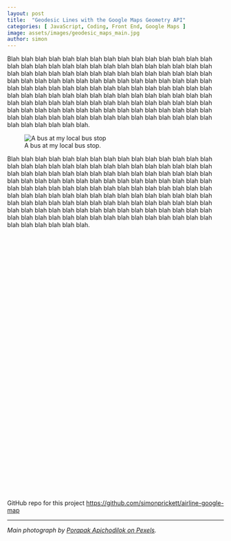 ```yaml
---
layout: post
title:  "Geodesic Lines with the Google Maps Geometry API"
categories: [ JavaScript, Coding, Front End, Google Maps ]
image: assets/images/geodesic_maps_main.jpg
author: simon
---
```

Blah blah blah blah blah blah blah blah blah blah blah blah blah blah blah blah blah blah blah blah blah blah blah blah blah blah blah blah blah blah blah blah blah blah blah blah blah blah blah blah blah blah blah blah blah blah blah blah blah blah blah blah blah blah blah blah blah blah blah blah blah blah blah blah blah blah blah blah blah blah blah blah blah blah blah blah blah blah blah blah blah blah blah blah blah blah blah blah blah blah blah blah blah blah blah blah blah blah blah blah blah blah blah blah blah blah blah blah blah blah blah blah blah blah blah blah blah blah blah blah blah blah blah blah blah blah blah blah blah blah blah blah blah blah blah blah blah blah blah blah blah.

<figure class="figure">
  <img src="{{ site.baseurl }}/assets/images/bus_api_bus_stop.jpg" class="figure-img img-fluid" alt="A bus at my local bus stop">
  <figcaption class="figure-caption text-center">A bus at my local bus stop.</figcaption>
</figure>

Blah blah blah blah blah blah blah blah blah blah blah blah blah blah blah blah blah blah blah blah blah blah blah blah blah blah blah blah blah blah blah blah blah blah blah blah blah blah blah blah blah blah blah blah blah blah blah blah blah blah blah blah blah blah blah blah blah blah blah blah blah blah blah blah blah blah blah blah blah blah blah blah blah blah blah blah blah blah blah blah blah blah blah blah blah blah blah blah blah blah blah blah blah blah blah blah blah blah blah blah blah blah blah blah blah blah blah blah blah blah blah blah blah blah blah blah blah blah blah blah blah blah blah blah blah blah blah blah blah blah blah blah blah blah blah blah blah blah blah blah blah.

<div id="map" style="height: 600px; width: 100%"></div>

GitHub repo for this project https://github.com/simonprickett/airline-google-map

---
*Main photograph by [Porapak Apichodilok on Pexels](https://www.pexels.com/photo/globe-on-sand-346696/).*

<script src="https://maps.googleapis.com/maps/api/js?libraries=geometry&key=AIzaSyCXCV36XJ9fGsFxC4Ne1A8vGUClXnswTG0"></script>
<script>
  window.onload = async function () {
    const response = await fetch('https://raw.githubusercontent.com/simonprickett/airline-google-map/main/data/data.json');
    const data = await response.json();
    const airports = data.airports;
    const flights = data.flights;

    let currentLines = [];
    let currentInfoWindow;

    const MAIN_HUB_NUM_DESTINATIONS = 10;
    const REGIONAL_HUB_NUM_DESTINATIONS = 5;

    const getDestinationsForAirport = (airportCode) => {
      const destinations = [];

      for (const flight of flights) {
        if (flight.airports.includes(airportCode)) {
          for (const airport of flight.airports) {
            if (airport !== airportCode) {
              destinations.push(airport);
            }
          }
        }
      }

      return destinations;
    }

    const renderDestinations = (destinations) => {
      let str = '<ul>';

      for (const destination of destinations) {
        const airport = airports[destination];
        str = `${str}<li>${airport.shortName}</li>`;
      }

      return `${str}</ul>`;
    }

    const map = new google.maps.Map(document.getElementById('map'), {
      center: { lat: 38.499768, lng: -100.6875177 }, // This is Kansas, Dorothy...
      zoom: 2
    });

    for (const airportCode in airports) {
      const airport = airports[airportCode];
      const destinations = getDestinationsForAirport(airportCode);

      let markerColor;
      let airportType;

      if (destinations.length > MAIN_HUB_NUM_DESTINATIONS) {
        markerColor = 'red';
        airportType = 'Main Hub';
      } else if (destinations.length > REGIONAL_HUB_NUM_DESTINATIONS) {
        markerColor = 'green';
        airportType = 'Regional Hub';
      } else {
        markerColor = 'yellow';
      }

      const infoWindow = new google.maps.InfoWindow({
        content: `<div>${airport.name}</div><hr/><p>We fly from ${airportType ? 'our ' + airportType + ' at ' : ''} ${airport.shortName} to:</p>${renderDestinations(destinations)}`
      })

      const marker = new google.maps.Marker({
        title: airport.name,
        airportCode,
        destinations,
        infoWindow,
        map,
        position: {
          lat: airport.location.latitude,
          lng: airport.location.longitude
        },
        icon: {
          url: `http://maps.google.com/mapfiles/ms/icons/${markerColor}-dot.png`
        }
      });

      google.maps.event.addListener(marker, 'click', () => {
        for (const polyLine of currentLines) {
          polyLine.setMap(null);
        }

        currentLines = [];

        if (currentInfoWindow) {
          currentInfoWindow.close();
        }

        marker.infoWindow.open(map, marker)
        currentInfoWindow = marker.infoWindow;

        for (const destination of marker.destinations) {
          const geodesicPoly = new google.maps.Polyline({
            strokeColor: '#0000DD',
            strokeOpacity: 0.5,
            strokeWeight: 2,
            geodesic: true,
            map: map,
            path: [marker.getPosition(), airports[destination].marker.getPosition()]
          });

          currentLines.push(geodesicPoly);
        }
      });

      airport.marker = marker;
    }

    for (const airportCode in airports) {
      const airport = airports[airportCode];

      for (const destination of airport.marker.destinations) {
        currentLines.push(new google.maps.Polyline({
          strokeColor: '#0000DD',
          strokeOpacity: 0.5,
          strokeWeight: 1,
          geodesic: true,
          map: map,
          path: [airport.marker.getPosition(), airports[destination].marker.getPosition()]
        }));
      }
    }
  };
</script>
